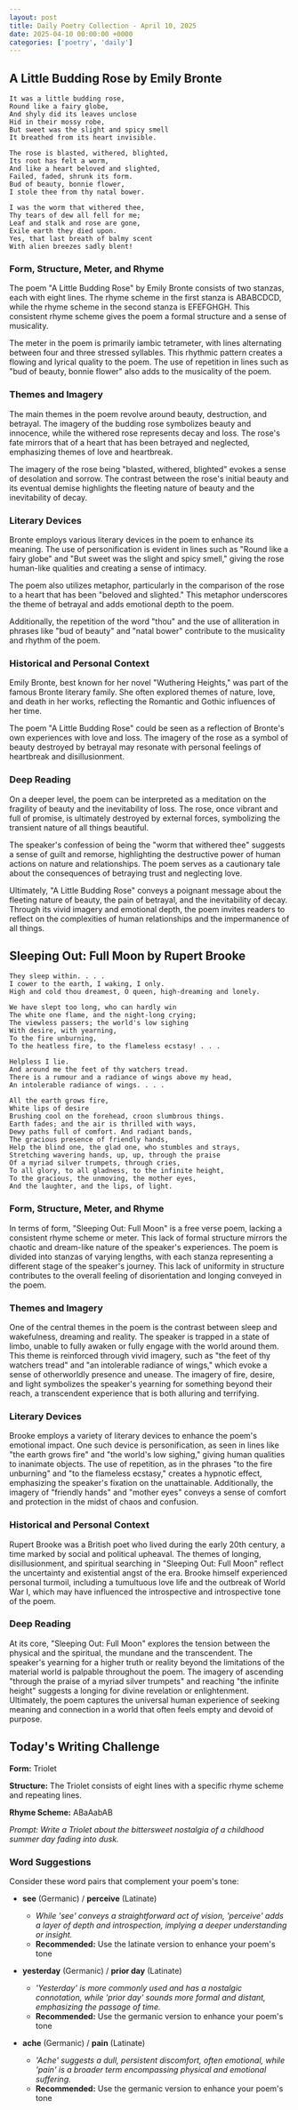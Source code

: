 ```yaml
---
layout: post
title: Daily Poetry Collection - April 10, 2025
date: 2025-04-10 00:00:00 +0000
categories: ['poetry', 'daily']
---
```


## A Little Budding Rose by Emily Bronte

```
It was a little budding rose,
Round like a fairy globe,
And shyly did its leaves unclose
Hid in their mossy robe,
But sweet was the slight and spicy smell
It breathed from its heart invisible.

The rose is blasted, withered, blighted,
Its root has felt a worm,
And like a heart beloved and slighted,
Failed, faded, shrunk its form.
Bud of beauty, bonnie flower,
I stole thee from thy natal bower.

I was the worm that withered thee,
Thy tears of dew all fell for me;
Leaf and stalk and rose are gone,
Exile earth they died upon.
Yes, that last breath of balmy scent
With alien breezes sadly blent!
```

### Form, Structure, Meter, and Rhyme

The poem "A Little Budding Rose" by Emily Bronte consists of two stanzas, each with eight lines. The rhyme scheme in the first stanza is ABABCDCD, while the rhyme scheme in the second stanza is EFEFGHGH. This consistent rhyme scheme gives the poem a formal structure and a sense of musicality. 

The meter in the poem is primarily iambic tetrameter, with lines alternating between four and three stressed syllables. This rhythmic pattern creates a flowing and lyrical quality to the poem. The use of repetition in lines such as "bud of beauty, bonnie flower" also adds to the musicality of the poem.

### Themes and Imagery

The main themes in the poem revolve around beauty, destruction, and betrayal. The imagery of the budding rose symbolizes beauty and innocence, while the withered rose represents decay and loss. The rose's fate mirrors that of a heart that has been betrayed and neglected, emphasizing themes of love and heartbreak.

The imagery of the rose being "blasted, withered, blighted" evokes a sense of desolation and sorrow. The contrast between the rose's initial beauty and its eventual demise highlights the fleeting nature of beauty and the inevitability of decay.

### Literary Devices

Bronte employs various literary devices in the poem to enhance its meaning. The use of personification is evident in lines such as "Round like a fairy globe" and "But sweet was the slight and spicy smell," giving the rose human-like qualities and creating a sense of intimacy.

The poem also utilizes metaphor, particularly in the comparison of the rose to a heart that has been "beloved and slighted." This metaphor underscores the theme of betrayal and adds emotional depth to the poem.

Additionally, the repetition of the word "thou" and the use of alliteration in phrases like "bud of beauty" and "natal bower" contribute to the musicality and rhythm of the poem.

### Historical and Personal Context

Emily Bronte, best known for her novel "Wuthering Heights," was part of the famous Bronte literary family. She often explored themes of nature, love, and death in her works, reflecting the Romantic and Gothic influences of her time.

The poem "A Little Budding Rose" could be seen as a reflection of Bronte's own experiences with love and loss. The imagery of the rose as a symbol of beauty destroyed by betrayal may resonate with personal feelings of heartbreak and disillusionment.

### Deep Reading

On a deeper level, the poem can be interpreted as a meditation on the fragility of beauty and the inevitability of loss. The rose, once vibrant and full of promise, is ultimately destroyed by external forces, symbolizing the transient nature of all things beautiful.

The speaker's confession of being the "worm that withered thee" suggests a sense of guilt and remorse, highlighting the destructive power of human actions on nature and relationships. The poem serves as a cautionary tale about the consequences of betraying trust and neglecting love.

Ultimately, "A Little Budding Rose" conveys a poignant message about the fleeting nature of beauty, the pain of betrayal, and the inevitability of decay. Through its vivid imagery and emotional depth, the poem invites readers to reflect on the complexities of human relationships and the impermanence of all things.

## Sleeping Out: Full Moon by Rupert Brooke

```
They sleep within. . . .
I cower to the earth, I waking, I only.
High and cold thou dreamest, O queen, high-dreaming and lonely.

We have slept too long, who can hardly win
The white one flame, and the night-long crying;
The viewless passers; the world's low sighing
With desire, with yearning,
To the fire unburning,
To the heatless fire, to the flameless ecstasy! . . .

Helpless I lie.
And around me the feet of thy watchers tread.
There is a rumour and a radiance of wings above my head,
An intolerable radiance of wings. . . .

All the earth grows fire,
White lips of desire
Brushing cool on the forehead, croon slumbrous things.
Earth fades; and the air is thrilled with ways,
Dewy paths full of comfort. And radiant bands,
The gracious presence of friendly hands,
Help the blind one, the glad one, who stumbles and strays,
Stretching wavering hands, up, up, through the praise
Of a myriad silver trumpets, through cries,
To all glory, to all gladness, to the infinite height,
To the gracious, the unmoving, the mother eyes,
And the laughter, and the lips, of light.
```

### Form, Structure, Meter, and Rhyme
In terms of form, "Sleeping Out: Full Moon" is a free verse poem, lacking a consistent rhyme scheme or meter. This lack of formal structure mirrors the chaotic and dream-like nature of the speaker's experiences. The poem is divided into stanzas of varying lengths, with each stanza representing a different stage of the speaker's journey. This lack of uniformity in structure contributes to the overall feeling of disorientation and longing conveyed in the poem.

### Themes and Imagery
One of the central themes in the poem is the contrast between sleep and wakefulness, dreaming and reality. The speaker is trapped in a state of limbo, unable to fully awaken or fully engage with the world around them. This theme is reinforced through vivid imagery, such as "the feet of thy watchers tread" and "an intolerable radiance of wings," which evoke a sense of otherworldly presence and unease. The imagery of fire, desire, and light symbolizes the speaker's yearning for something beyond their reach, a transcendent experience that is both alluring and terrifying.

### Literary Devices
Brooke employs a variety of literary devices to enhance the poem's emotional impact. One such device is personification, as seen in lines like "the earth grows fire" and "the world's low sighing," giving human qualities to inanimate objects. The use of repetition, as in the phrases "to the fire unburning" and "to the flameless ecstasy," creates a hypnotic effect, emphasizing the speaker's fixation on the unattainable. Additionally, the imagery of "friendly hands" and "mother eyes" conveys a sense of comfort and protection in the midst of chaos and confusion.

### Historical and Personal Context
Rupert Brooke was a British poet who lived during the early 20th century, a time marked by social and political upheaval. The themes of longing, disillusionment, and spiritual searching in "Sleeping Out: Full Moon" reflect the uncertainty and existential angst of the era. Brooke himself experienced personal turmoil, including a tumultuous love life and the outbreak of World War I, which may have influenced the introspective and introspective tone of the poem.

### Deep Reading
At its core, "Sleeping Out: Full Moon" explores the tension between the physical and the spiritual, the mundane and the transcendent. The speaker's yearning for a higher truth or reality beyond the limitations of the material world is palpable throughout the poem. The imagery of ascending "through the praise of a myriad silver trumpets" and reaching "the infinite height" suggests a longing for divine revelation or enlightenment. Ultimately, the poem captures the universal human experience of seeking meaning and connection in a world that often feels empty and devoid of purpose.

## Today's Writing Challenge

**Form:** Triolet

**Structure:** The Triolet consists of eight lines with a specific rhyme scheme and repeating lines.

**Rhyme Scheme:** ABaAabAB

*Prompt: Write a Triolet about the bittersweet nostalgia of a childhood summer day fading into dusk.*

### Word Suggestions

Consider these word pairs that complement your poem's tone:

- **see** (Germanic) / **perceive** (Latinate)
  - *While 'see' conveys a straightforward act of vision, 'perceive' adds a layer of depth and introspection, implying a deeper understanding or insight.*
  - **Recommended:** Use the latinate version to enhance your poem's tone

- **yesterday** (Germanic) / **prior day** (Latinate)
  - *'Yesterday' is more commonly used and has a nostalgic connotation, while 'prior day' sounds more formal and distant, emphasizing the passage of time.*
  - **Recommended:** Use the germanic version to enhance your poem's tone

- **ache** (Germanic) / **pain** (Latinate)
  - *'Ache' suggests a dull, persistent discomfort, often emotional, while 'pain' is a broader term encompassing physical and emotional suffering.*
  - **Recommended:** Use the germanic version to enhance your poem's tone
